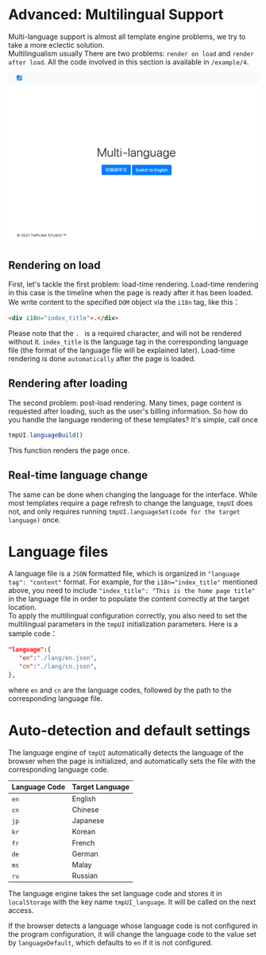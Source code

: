 # Advanced: Multilingual Support

Multi-language support is almost all template engine problems, we try to take a more eclectic solution.     
Multilingualism usually
There are two problems: `render on load` and `render after load`. All the code involved in this section is available in `/example/4`.

<img src="./img/image2.png">

## Rendering on load

First, let's tackle the first problem: load-time rendering.
Load-time rendering in this case is the timeline when the page is ready after it has been loaded. We write content to the specified `DOM` object via the `i18n` tag, like this：
```html
<div i18n="index_title">.</div>
```
Please note that the `. ` is a required character, and will not be rendered without it. `index_title` is the language tag in the corresponding language file (the format of the language file will be explained later).
Load-time rendering is done `automatically` after the page is loaded.

## Rendering after loading

The second problem: post-load rendering. Many times, page content is requested after loading, such as the user's billing information. So how do you handle the language rendering of these templates?
It's simple, call once 
```javascript
tmpUI.languageBuild() 
```
This function renders the page once.

## Real-time language change
The same can be done when changing the language for the interface. While most templates require a page refresh to change the language, `tmpUI` does not, and only requires running `tmpUI.languageSet(code for the target language)` once.   

# Language files
A language file is a `JSON` formatted file, which is organized in `"language tag": "content"` format. For example, for the `i18n="index_title"` mentioned above, you need to include `"index_title": "This is the home page title"` in the language file in order to populate the content correctly at the target location.    
To apply the multilingual configuration correctly, you also need to set the multilingual parameters in the `tmpUI` initialization parameters.
Here is a sample code：

```json
"language":{
   "en":"./lang/en.json",
   "cn":"./lang/cn.json",
},
```

where `en` and `cn` are the language codes, followed by the path to the corresponding language file.

# Auto-detection and default settings
The language engine of `tmpUI` automatically detects the language of the browser when the page is initialized, and automatically sets the file with the corresponding language code.

| Language Code | Target Language |
| ---------- | ---------- |
| `en` | English |
| `cn` | Chinese |
| `jp` | Japanese |
| `kr` | Korean |
| `fr` | French |
| `de` | German
| `ms` | Malay
| `ru` | Russian |

The language engine takes the set language code and stores it in `localStorage` with the key name `tmpUI_language`. It will be called on the next access.      

If the browser detects a language whose language code is not configured in the program configuration, it will change the language code to the value set by `languageDefault`, which defaults to `en` if it is not configured.